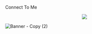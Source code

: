 Connect To Me
</h1>
<p align="center">
  <a href="https://github.com/Matary1">
    <img src="https://skillicons.dev/icons?i=discord,instagram,twitter,github," />
  </a>
</p>
    




 

![Banner - Copy (2)](https://user-images.githubusercontent.com/120823949/210893303-4a4b1b04-fbd4-4195-9818-5c502ad7e7f6.png)
